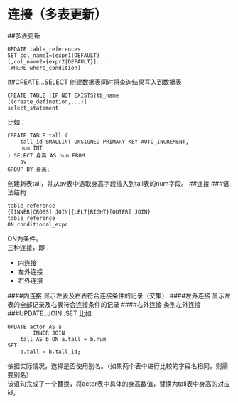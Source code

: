连接（多表更新）
================
##多表更新
```mysql
UPDATE table_references 
SET col_name1={expr1|DEFAULT}
[,col_name2={expr2|DEFAULT}]...
[WHERE where_condition]
```

##CREATE...SELECT
创建数据表同时将查询结果写入到数据表
```mysql
CREATE TABLE [IF NOT EXISTS]tb_name
[(create_definetion,...)]
select_statement
```
比如：
```mysql
CREATE TABLE tall (
    tall_id SMALLINT UNSIGNED PRIMARY KEY AUTO_INCREMENT,
    num INT
) SELECT 身高 AS num FROM
    av
GROUP BY 身高;
```
创建新表tall，并从av表中选取身高字段插入到tall表的num字段。
##连接
###语法结构
```mysql
table_reference
{[INNER|CROSS] JOIN|{LELT|RIGHT}[OUTER] JOIN}
table_reference
ON conditional_expr
```
ON为条件。    
三种连接，即：
* 内连接
* 左外连接
* 右外连接

####内连接
显示左表及右表符合连接条件的记录（交集）
####左外连接
显示左表的全部记录及右表符合连接条件的记录
####右外连接
类别左外连接
###UPDATE..JOIN..SET
比如
```mysql
UPDATE actor AS a
        INNER JOIN
    tall AS b ON a.tall = b.num 
SET 
    a.tall = b.tall_id;
```
依据实际情况，选择是否使用别名。（如果两个表中进行比较的字段名相同，则需要别名）   
该语句完成了一个替换，将actor表中具体的身高数值，替换为tall表中身高的对应id。
